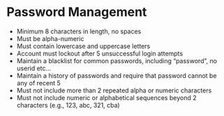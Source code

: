 # Password Management

- Minimum 8 characters in length, no spaces
- Must be alpha-numeric
- Must contain lowercase and uppercase letters
- Account must lockout after 5 unsuccessful login attempts
- Maintain a blacklist for common passwords, including “password”, no userid etc…
- Maintain a history of passwords and require that password cannot be any of recent 5
- Must not include more than 2 repeated alpha or numeric characters
- Must not include numeric or alphabetical sequences beyond 2 characters (e.g., 123, abc, 321, cba)
